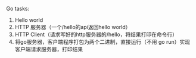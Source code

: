 Go tasks:
1. Hello world
2. HTTP 服务器（一个/hello的api返回hello world）
3. HTTP Client（请求写好的http服务器的/hello，将结果打印在命令行）
4. 将go服务器，客户端程序打包为两个二进制，直接运行（不用 go run）实现客户端请求服务器，打印结果
